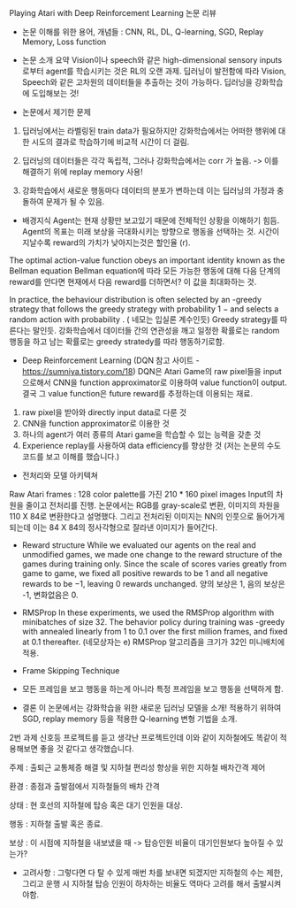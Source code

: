Playing Atari with Deep Reinforcement Learning 논문 리뷰

- 논문 이해를 위한 용어, 개념들
: CNN, RL, DL, Q-learning, SGD, Replay Memory, Loss function


- 논문 소개 요약
Vision이나 speech와 같은 high-dimensional sensory inputs로부터 agent를 학습시키는 것은 RL의 오랜 과제. 딥러닝이 발전함에 따라 Vision, Speech와 같은 고차원의 데이터들을 추출하는 것이 가능하다. 딥러닝을 강화학습에 도입해보는 것!

- 논문에서 제기한 문제
1. 딥러닝에서는 라벨링된 train data가 필요하지만 강화학습에서는 어떠한 행위에 대한 시도의 결과로 학습하기에 비교적 시간이 더 걸림.

2. 딥러닝의 데이터들은 각각 독립적, 그러나 강화학습에서는 corr 가 높음.
-> 이를 해결하기 위에 replay memory 사용!

3. 강화학습에서 새로운 행동마다 데이터의 분포가 변하는데 이는 딥러닝의 가정과 충돌하여 문제가 될 수 있음. 

- 배경지식
Agent는 현재 상황만 보고있기 때문에 전체적인 상황을 이해하기 힘듬. Agent의 목표는 미래 보상을 극대화시키는 방향으로 행동을 선택하는 것. 시간이 지날수록 reward의 가치가 낮아지는것은 할인율 (r).

The optimal action-value function obeys an important identity known as the Bellman equation
Bellman equation에 따라 모든 가능한 행동에 대해 다음 단계의 reward를 안다면 현재에서 다음 reward를 더하면서? 이 값을 최대화하는 것.

In practice, the behaviour distribution is often selected by an -greedy strategy that follows the greedy strategy with probability 1 −  and selects a random action with probability . ( 네모는 입실론 계수인듯)
Greedy strategy를 따른다는 말인듯. 강화학습에서 데이터들 간의 연관성을 깨고 일정한 확률로는 random 행동을 하고 남는 확률로는 greedy stratedy를 따라 행동하기로함.


- Deep Reinforcement Learning
(DQN 참고 사이트 - https://sumniya.tistory.com/18)
DQN은 Atari Game의 raw pixel들을 input으로해서 CNN을 function approximator로 이용하여 value function이 output. 결국 그 value function은 future reward를 추정하는데 이용되는 재료.

1. raw pixel을 받아와 directly input data로 다룬 것
2. CNN을 function approximator로 이용한 것
3. 하나의 agent가 여러 종류의 Atari game을 학습할 수 있는 능력을 갖춘 것
4. Experience replay를 사용하여 data efficiency를 향상한 것
(저는 논문의 수도 코드를 보고 이해를 했습니다.)
 
- 전처리와 모델 아키텍쳐

Raw Atari frames : 128 color palette를 가진 210 * 160 pixel images
Input의 차원을 줄이고 전처리를 진행. 논문에서는 RGB를 gray-scale로 변환, 이미지의 차원을 110 X 84로 변환한다고 설명했다. 그리고 전처리된 이미지는 NN의 인풋으로 들어가게 되는데 이는 84 X 84의 정사각형으로 잘라낸 이미지가 들어간다.

- Reward structure
While we evaluated our agents on the real and unmodified games, we made one change to the reward structure of the games during training only. Since the scale of scores varies greatly from game to game, we fixed all positive rewards to be 1 and all negative rewards to be −1, leaving 0 rewards unchanged.
양의 보상은 1, 음의 보상은 -1, 변화없음은 0.

- RMSProp
In these experiments, we used the RMSProp algorithm with minibatches of size 32. The behavior policy during training was -greedy with  annealed linearly from 1 to 0.1 over the first million frames, and fixed at 0.1 thereafter. (네모상자는 e)
RMSProp 알고리즘을 크기가 32인 미니배치에 적용.

- Frame Skipping Technique
- 모든 프레임을 보고 행동을 하는게 아니라 특정 프레임을 보고 행동을 선택하게 함.



- 결론
이 논문에서는 강화학습을 위한 새로운 딥러닝 모델을 소개! 적용하기 위하여 SGD, replay memory 등을 적용한 Q-learning 변형 기법을 소개.






2번 과제
신호등 프로젝트를 듣고 생각난 프로젝트인데 이와 같이 지하철에도 똑같이 적용해보면 좋을 것 같다고 생각했습니다.

주제 : 출퇴근 교통체증 해결 및 지하철 편리성 향상을 위한 지하철 배차간격 제어

환경 : 종점과 출발점에서 지하철들의 배차 간격

상태 : 현 호선의 지하철에 탑승 혹은 대기 인원을 대상.

행동 : 지하철 출발 혹은 종료.

보상 : 이 시점에 지하철을 내보냈을 때 -> 탑승인원 비율이 대기인원보다 높아질 수 있는가?
* 고려사항 : 그렇다면 다 탈 수 있게 매번 차를 보내면 되겠지만 지하철의 수는 제한, 그리고 운행 시 지하철 탑승 인원이 하차하는 비율도 역마다 고려를 해서 출발시켜야함.

